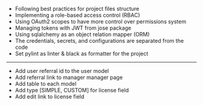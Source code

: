 - Following best practices for project files structure
- Implementing a role-based access control (RBAC)
- Using OAuth2 scopes to have more control over permissions system
- Managing tokens with JWT from jose package 
- Using sqlalchemy as an object relation mapper (ORM)
- The credentials, secrets, and configurations are separated from the code
- Set pylint as linter & black as formatter for the project
- --------------------------------------------------------------
- Add user referral id to the user model
- Add referral link to manager manager page
- Add table to each model
- Add type [SIMPLE, CUSTOM] for license field
- Add edit link to license field